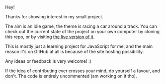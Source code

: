 Hey!

Thanks for showing interest in my small project.

The aim is an idle game, the theme is racing a car around a track. You can check out the current state of the project on your own computer by cloning this repo, or by visiting [the live version of it](https://farkasma.github.io/idle-racing).

This is mostly just a learning project for JavaScript for me, and the main reason it's on GitHub at all is because of the site hosting possibility.

Any ideas or feedback is very welcome! :)

If the idea of contributing ever crosses your mind, do yourself a favour, and don't. The code is entirely uncommented (am working on it tho).